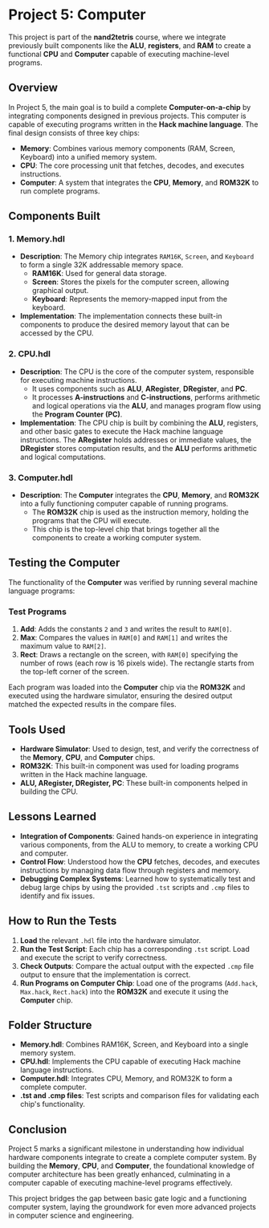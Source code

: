 # Project 5: Computer

This project is part of the **nand2tetris** course, where we integrate previously built components like the **ALU**, **registers**, and **RAM** to create a functional **CPU** and **Computer** capable of executing machine-level programs.

## Overview

In Project 5, the main goal is to build a complete **Computer-on-a-chip** by integrating components designed in previous projects. This computer is capable of executing programs written in the **Hack machine language**. The final design consists of three key chips:

- **Memory**: Combines various memory components (RAM, Screen, Keyboard) into a unified memory system.
- **CPU**: The core processing unit that fetches, decodes, and executes instructions.
- **Computer**: A system that integrates the **CPU**, **Memory**, and **ROM32K** to run complete programs.

## Components Built

### 1. Memory.hdl
- **Description**: The Memory chip integrates `RAM16K`, `Screen`, and `Keyboard` to form a single 32K addressable memory space.
  - **RAM16K**: Used for general data storage.
  - **Screen**: Stores the pixels for the computer screen, allowing graphical output.
  - **Keyboard**: Represents the memory-mapped input from the keyboard.
- **Implementation**: The implementation connects these built-in components to produce the desired memory layout that can be accessed by the CPU.

### 2. CPU.hdl
- **Description**: The CPU is the core of the computer system, responsible for executing machine instructions.
  - It uses components such as **ALU**, **ARegister**, **DRegister**, and **PC**.
  - It processes **A-instructions** and **C-instructions**, performs arithmetic and logical operations via the **ALU**, and manages program flow using the **Program Counter (PC)**.
- **Implementation**: The CPU chip is built by combining the **ALU**, registers, and other basic gates to execute the Hack machine language instructions. The **ARegister** holds addresses or immediate values, the **DRegister** stores computation results, and the **ALU** performs arithmetic and logical computations.

### 3. Computer.hdl
- **Description**: The **Computer** integrates the **CPU**, **Memory**, and **ROM32K** into a fully functioning computer capable of running programs.
  - The **ROM32K** chip is used as the instruction memory, holding the programs that the CPU will execute.
  - This chip is the top-level chip that brings together all the components to create a working computer system.

## Testing the Computer

The functionality of the **Computer** was verified by running several machine language programs:

### Test Programs
1. **Add**: Adds the constants `2` and `3` and writes the result to `RAM[0]`.
2. **Max**: Compares the values in `RAM[0]` and `RAM[1]` and writes the maximum value to `RAM[2]`.
3. **Rect**: Draws a rectangle on the screen, with `RAM[0]` specifying the number of rows (each row is 16 pixels wide). The rectangle starts from the top-left corner of the screen.

Each program was loaded into the **Computer** chip via the **ROM32K** and executed using the hardware simulator, ensuring the desired output matched the expected results in the compare files.

## Tools Used
- **Hardware Simulator**: Used to design, test, and verify the correctness of the **Memory**, **CPU**, and **Computer** chips.
- **ROM32K**: This built-in component was used for loading programs written in the Hack machine language.
- **ALU, ARegister, DRegister, PC**: These built-in components helped in building the CPU.

## Lessons Learned
- **Integration of Components**: Gained hands-on experience in integrating various components, from the ALU to memory, to create a working CPU and computer.
- **Control Flow**: Understood how the **CPU** fetches, decodes, and executes instructions by managing data flow through registers and memory.
- **Debugging Complex Systems**: Learned how to systematically test and debug large chips by using the provided `.tst` scripts and `.cmp` files to identify and fix issues.

## How to Run the Tests
1. **Load** the relevant `.hdl` file into the hardware simulator.
2. **Run the Test Script**: Each chip has a corresponding `.tst` script. Load and execute the script to verify correctness.
3. **Check Outputs**: Compare the actual output with the expected `.cmp` file output to ensure that the implementation is correct.
4. **Run Programs on Computer Chip**: Load one of the programs (`Add.hack`, `Max.hack`, `Rect.hack`) into the **ROM32K** and execute it using the **Computer** chip.

## Folder Structure
- **Memory.hdl**: Combines RAM16K, Screen, and Keyboard into a single memory system.
- **CPU.hdl**: Implements the CPU capable of executing Hack machine language instructions.
- **Computer.hdl**: Integrates CPU, Memory, and ROM32K to form a complete computer.
- **.tst and .cmp files**: Test scripts and comparison files for validating each chip's functionality.

## Conclusion
Project 5 marks a significant milestone in understanding how individual hardware components integrate to create a complete computer system. By building the **Memory**, **CPU**, and **Computer**, the foundational knowledge of computer architecture has been greatly enhanced, culminating in a computer capable of executing machine-level programs effectively.

This project bridges the gap between basic gate logic and a functioning computer system, laying the groundwork for even more advanced projects in computer science and engineering.
